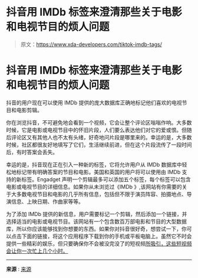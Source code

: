 # 抖音用 IMDb 标签来澄清那些关于电影和电视节目的烦人问题

> 原文：<https://www.xda-developers.com/tiktok-imdb-tags/>

# 抖音用 IMDb 标签来澄清那些关于电影和电视节目的烦人问题

抖音的用户现在可以使用 IMDb 提供的庞大数据库正确地标记他们喜欢的电视节目和电影剪辑。

你在浏览抖音，不可避免地会看到一个视频，它会让整个评论区嗡嗡作响。大多数时候，它是电影或电视节目中的怀旧片段，人们要么表达他们对它的爱或恨。但随后评论区又有其他人也不太有头绪，好奇地问片段是哪里来的。幸运的是，大多数时候，社区都很友好地填写了它们，生活继续前进，但在这个片段流传了一段时间后，有时答案会丢失。

幸运的是，抖音现在正在引入一种新的标签，它将允许用户从 IMDb 数据库中轻松地标记带有明确答案的节目和电影。美国和英国的用户将可以使用由 IMDb 支持的新标签。Engadget 声明一个剪辑最多可以添加五个标签，每个标签可以包含电影或电视节目的详细信息。如果你从未浏览过《IMDb 》,该网站有你需要的关于大多数电视节目和电影的几乎所有信息，包括但不限于演员阵容、拍摄地点、导演信息、上映日期、作曲家等等。

为了添加 IMDb 提供的新信息，用户需要标记一个剪辑，然后添加一个链接，并选择适当的电影或电视节目。该网站有一个包含数百万部电影和节目的大型数据库，所以你应该能够找到你想要的东西。如果你对抖音很好奇，想尝试一下，你可以点击下面的链接，将这个应用程序下载到你的手机或平板电脑上。虽然它不时会提供一些精彩的娱乐，但只要确保你不会被没完没了的短视频[所吸引，这些短视频会让你一次忙上几个小时。](https://www.xda-developers.com/tiktok-introduces-new-digital-well-being-tools/)

* * *

**来源** : [来源](https://www.engadget.com/tiktok-imdb-tag-movies-tv-shows-210025835.html)